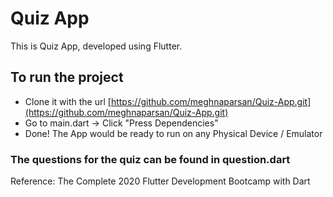 # Quiz App

This is Quiz App, developed using Flutter. 

## To run the project
- Clone it with the url [https://github.com/meghnaparsan/Quiz-App.git](https://github.com/meghnaparsan/Quiz-App.git)
- Go to main.dart -> Click "Press Dependencies"
- Done! The App would be ready to run on any Physical Device / Emulator
    
### The questions for the quiz can be found in question.dart
 
Reference: The Complete 2020 Flutter Development Bootcamp with Dart